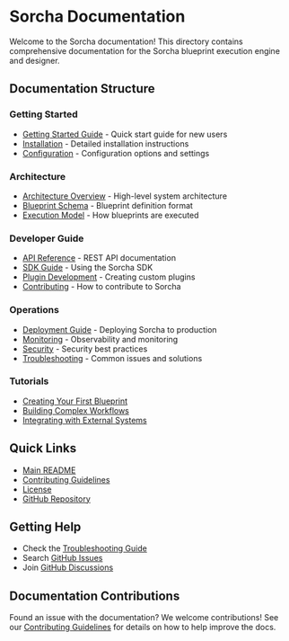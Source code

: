# Sorcha Documentation

Welcome to the Sorcha documentation! This directory contains comprehensive documentation for the Sorcha blueprint execution engine and designer.

## Documentation Structure

### Getting Started
- [Getting Started Guide](getting-started.md) - Quick start guide for new users
- [Installation](installation.md) - Detailed installation instructions
- [Configuration](configuration.md) - Configuration options and settings

### Architecture
- [Architecture Overview](architecture.md) - High-level system architecture
- [Blueprint Schema](blueprint-schema.md) - Blueprint definition format
- [Execution Model](execution-model.md) - How blueprints are executed

### Developer Guide
- [API Reference](api-reference.md) - REST API documentation
- [SDK Guide](sdk-guide.md) - Using the Sorcha SDK
- [Plugin Development](plugin-development.md) - Creating custom plugins
- [Contributing](../CONTRIBUTING.md) - How to contribute to Sorcha

### Operations
- [Deployment Guide](deployment.md) - Deploying Sorcha to production
- [Monitoring](monitoring.md) - Observability and monitoring
- [Security](security.md) - Security best practices
- [Troubleshooting](troubleshooting.md) - Common issues and solutions

### Tutorials
- [Creating Your First Blueprint](tutorials/first-blueprint.md)
- [Building Complex Workflows](tutorials/complex-workflows.md)
- [Integrating with External Systems](tutorials/external-integrations.md)

## Quick Links

- [Main README](../README.md)
- [Contributing Guidelines](../CONTRIBUTING.md)
- [License](../LICENSE)
- [GitHub Repository](https://github.com/yourusername/sorcha)

## Getting Help

- Check the [Troubleshooting Guide](troubleshooting.md)
- Search [GitHub Issues](https://github.com/yourusername/sorcha/issues)
- Join [GitHub Discussions](https://github.com/yourusername/sorcha/discussions)

## Documentation Contributions

Found an issue with the documentation? We welcome contributions! See our [Contributing Guidelines](../CONTRIBUTING.md) for details on how to help improve the docs.
